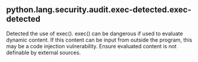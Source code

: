 ## python.lang.security.audit.exec-detected.exec-detected
Detected the use of exec(). exec() can be dangerous if used to evaluate dynamic content. If this content can be input from outside the program, this may be a code injection vulnerability. Ensure evaluated content is not definable by external sources.